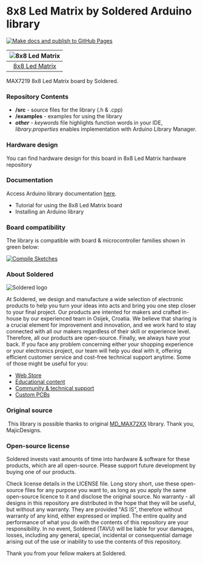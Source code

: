 # 8x8 Led Matrix by Soldered Arduino library

[![Make docs and publish to GitHub Pages](https://github.com/e-radionicacom/Soldered-8x8-Led-Matrix-Arduino-Library/actions/workflows/make_docs.yml/badge.svg?branch=dev)](https://github.com/e-radionicacom/Soldered-8x8-Led-Matrix-Arduino-Library/actions/workflows/make_docs.yml)

| ![8x8 Led Matrix](https://upload.wikimedia.org/wikipedia/commons/8/8f/Example_image.svg)        |
| :---------------------------------------------------------------------------------------------: |
| [8x8 Led Matrix](https://www.solde.red/333062)                                                  |

MAX7219 8x8 Led Matrix board by Soldered.

### Repository Contents
- **/src** - source files for the library (.h & .cpp)
- **/examples** - examples for using the library
- ***other*** - *keywords* file highlights function words in your IDE, *library.properties* enables implementation with Arduino Library Manager.

### Hardware design
You can find hardware design for this board in 8x8 Led Matrix hardware repository

### Documentation

Access Arduino library documentation [here](https://e-radionicacom.github.io/Soldered-8x8-Led-Matrix-Arduino-Library/).

- Tutorial for using the 8x8 Led Matrix board
- Installing an Arduino library

### Board compatibility

The library is compatible with board & microcontroller families shown in green below: 

[![Compile Sketches](http://github-actions.40ants.com/e-radionicacom/Soldered-8x8-Led-Matrix-Arduino-Library/matrix.svg?branch=dev&only=Compile%20Sketches)](https://github.com/e-radionicacom/Soldered-8x8-Led-Matrix-Arduino-Library/actions/workflows/compile_test.yml)

### About Soldered
![Soldered logo](https://raw.githubusercontent.com/e-radionicacom/Soldered-8x8-Led-Matrix-Arduino-Library/dev/extras/Logo%20horizontal-2.svg)

At Soldered, we design and manufacture a wide selection of electronic products to help you turn your ideas into acts and bring you one step closer to your final project. Our products are intented for makers and crafted in-house by our experienced team in Osijek, Croatia. We believe that sharing is a crucial element for improvement and innovation, and we work hard to stay connected with all our makers regardless of their skill or experience level. Therefore, all our products are open-source. Finally, we always have your back. If you face any problem concerning either your shopping experience or your electronics project, our team will help you deal with it, offering efficient customer service and cost-free technical support anytime. Some of those might be useful for you:

- [Web Store](https://www.soldered.com)
- [Educational content](https://learn.soldered.com)
- [Community & technical support](https://community.soldered.com)
- [Custom PCBs](https://pcb.soldered.com)


### Original source
​
This library is possible thanks to original [MD_MAX72XX](https://github.com/MajicDesigns/MD_MAX72XX) library. Thank you, MajicDesigns. 


### Open-source license
Soldered invests vast amounts of time into hardware & software for these products, which are all open-source. Please support future development by buying one of our products. 

Check license details in the LICENSE file. Long story short, use these open-source files for any purpose you want to, as long as you apply the same open-source licence to it and disclose the original source. No warranty - all designs in this repository are distributed in the hope that they will be useful, but without any warranty. They are provided "AS IS", therefore without warranty of any kind, either expressed or implied. The entire quality and performance of what you do with the contents of this repository are your responsibility. In no event, Soldered (TAVU) will be liable for your damages, losses, including any general, special, incidental or consequential damage arising out of the use or inability to use the contents of this repository. 

Thank you from your fellow makers at Soldered.


